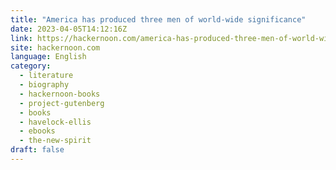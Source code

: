 ```yaml
---
title: "America has produced three men of world-wide significance"
date: 2023-04-05T14:12:16Z
link: https://hackernoon.com/america-has-produced-three-men-of-world-wide-significance?source=rss&utm_medium=RSS&utm_source=news.12bit.vn
site: hackernoon.com
language: English
category:
  - literature
  - biography
  - hackernoon-books
  - project-gutenberg
  - books
  - havelock-ellis
  - ebooks
  - the-new-spirit
draft: false
---
```

